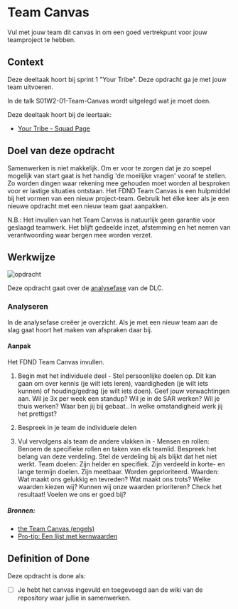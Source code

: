 # Team Canvas

Vul met jouw team dit canvas in om een goed vertrekpunt voor jouw teamproject te hebben.

## Context

Deze deeltaak hoort bij sprint 1 "Your Tribe". Deze opdracht ga je met jouw team uitvoeren.

In de talk S01W2-01-Team-Canvas wordt uitgelegd wat je moet doen.

Deze deeltaak hoort bij de leertaak:
- [Your Tribe - Squad Page](https://github.com/fdnd-task/your-tribe-squad-page)

## Doel van deze opdracht

Samenwerken is niet makkelijk. 
Om er voor te zorgen dat je zo soepel mogelijk van start gaat is het handig 'de moeilijke vragen' vooraf te stellen. 
Zo worden dingen waar rekening mee gehouden moet worden al besproken voor er lastige situaties ontstaan. 
Het FDND Team Canvas is een hulpmiddel bij het vormen van een nieuw project-team. 
Gebruik het élke keer als je een nieuwe opdracht met een nieuw team gaat aanpakken.

N.B.: Het invullen van het Team Canvas is natuurlijk geen garantie voor geslaagd teamwerk. Het blijft gedeelde inzet, afstemming en het nemen van verantwoording waar bergen mee worden verzet.

## Werkwijze
![opdracht](https://github.com/fdnd-task/your-tribe-team-canvas/assets/685870/368449b7-18f5-42b5-884a-16fd2f0c6960)

Deze opdracht gaat over de [analysefase](#analyseren) van de DLC.

### Analyseren

In de analysefase creëer je overzicht. Als je met een nieuw team aan de slag gaat hoort het maken van afspraken daar bij.

#### Aanpak

Het FDND Team Canvas invullen.

1. Begin met het individuele deel -
Stel persoonlijke doelen op. Dit kan gaan om over kennis (je wilt iets leren), vaardigheden (je wilt iets kunnen) of houding/gedrag (je wilt iets doen). Geef jouw verwachtingen aan. Wil je 3x per week een standup? Wil je in de SAR werken? Wil je thuis werken? Waar ben jij bij gebaat.. In welke omstandigheid werk jij het prettigst?

2. Bespreek in je team de individuele delen
3. Vul vervolgens als team de andere vlakken in -
Mensen en rollen: Benoem de specifieke rollen en taken van elk teamlid. Bespreek het belang van deze verdeling. Stel de verdeling bij als blijkt dat het niet werkt.
Team doelen: Zijn helder en specifiek. Zijn verdeeld in korte- en lange termijn doelen. Zijn meetbaar. Worden geprioriteerd.
Waarden: Wat maakt ons gelukkig en tevreden? Wat maakt ons trots? Welke waarden kiezen wij? Kunnen wij onze waarden prioriteren? Check het resultaat! Voelen we ons er goed bij?



##### Bronnen:
- [the Team Canvas (engels)](http://theteamcanvas.com/learn/)
- [Pro-tip: Een lijst met kernwaarden](https://www.desteven.nl/leiderschapsontwikkeling/modern-leiderschap/kernwaarden)

## Definition of Done

Deze opdracht is done als:

- [ ] Je hebt het canvas ingevuld en toegevoegd aan de wiki van de repository waar jullie in samenwerken.
